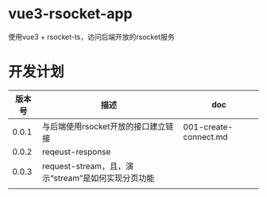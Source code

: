 # vue3-rsocket-app

使用vue3 + rsocket-ts，访问后端开放的rsocket服务

# 开发计划

| 版本号   | 描述                                   | doc                   |
| ----- | ------------------------------------ | --------------------- |
| 0.0.1 | 与后端使用rsocket开放的接口建立链接                | 001-create-connect.md |
| 0.0.2 | reqeust-response                     |                       |
| 0.0.3 | request-stream，且，演示“stream”是如何实现分页功能 |                       |
|       |                                      |                       |